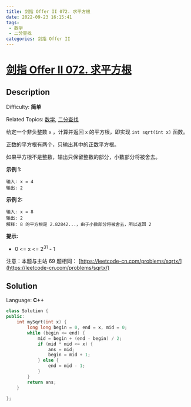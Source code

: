 ```yaml
---
title: 剑指 Offer II 072. 求平方根
date: 2022-09-23 16:15:41
tags:
 - 数学
 - 二分查找
categories: 剑指 Offer II
---
```


# [剑指 Offer II 072\. 求平方根](https://leetcode.cn/problems/jJ0w9p/)

## Description

Difficulty: **简单**  

Related Topics: [数学](https://leetcode.cn/tag/math/), [二分查找](https://leetcode.cn/tag/binary-search/)


给定一个非负整数 `x` ，计算并返回 `x` 的平方根，即实现 `int sqrt(int x)` 函数。

正数的平方根有两个，只输出其中的正数平方根。

如果平方根不是整数，输出只保留整数的部分，小数部分将被舍去。

**示例 1:**

```
输入: x = 4
输出: 2
```

**示例 2:**

```
输入: x = 8
输出: 2
解释: 8 的平方根是 2.82842...，由于小数部分将被舍去，所以返回 2
```

**提示:**

*   0 <= x <= 2<sup>31</sup> - 1

注意：本题与主站 69 题相同： [https://leetcode-cn.com/problems/sqrtx/](https://leetcode-cn.com/problems/sqrtx/)


## Solution

Language: **C++**

```c++
class Solution {
public:
    int mySqrt(int x) {
        long long begin = 0, end = x, mid = 0;
        while (begin <= end) {
            mid = begin + (end - begin) / 2;
            if (mid * mid <= x) {
                ans = mid;
                begin = mid + 1;
            } else {
                end = mid - 1;
            }
        }
        return ans;
    }

};
```
